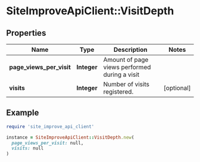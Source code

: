 # SiteImproveApiClient::VisitDepth

## Properties

| Name | Type | Description | Notes |
| ---- | ---- | ----------- | ----- |
| **page_views_per_visit** | **Integer** | Amount of page views performed during a visit |  |
| **visits** | **Integer** | Number of visits registered. | [optional] |

## Example

```ruby
require 'site_improve_api_client'

instance = SiteImproveApiClient::VisitDepth.new(
  page_views_per_visit: null,
  visits: null
)
```

